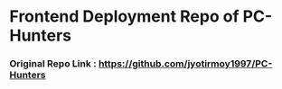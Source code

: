 # Frontend Deployment Repo of PC-Hunters

### Original Repo Link : https://github.com/jyotirmoy1997/PC-Hunters